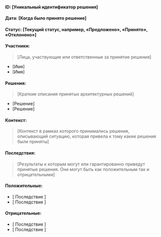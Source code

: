 #### ID: [Уникальный идентификатор решения]

#### Дата: [Когда было принято решение]

#### Статус: [Текущий статус, например, «Предложено», «Принято», «Отклонено»]

#### Участники:
> [Лица, участвующие или ответственные за принятие решения]
* [Имя]
* [Имя]

#### Решения:
> [Краткие описания принятых архитектурных решений]
* [Решение]
* [Решение]

#### Контекст:
> [Контекст в рамках которого принимались решения, описывающий ситуацию, которая привела к тому какие решения были приняты]

#### Последствия:
> [Результаты к которым могут или гарантированно приведут принятые решения. Они могут быть как положительным так и отрицательными]

#### Положительные:
* [ Последствие ]
* [ Последствие ]

#### Отрицательные:
* [ Последствие ]
* [ Последствие ]
